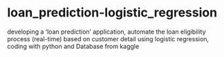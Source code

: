 # loan_prediction-logistic_regression
developing a ‘loan prediction’ application, automate the loan eligibility process (real-time) based on customer detail using logistic regression, coding with python and Database from kaggle
